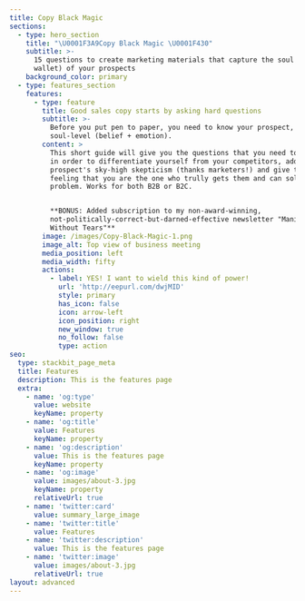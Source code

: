 ```yaml
---
title: Copy Black Magic
sections:
  - type: hero_section
    title: "\U0001F3A9Copy Black Magic \U0001F430"
    subtitle: >-
      15 questions to create marketing materials that capture the soul (and
      wallet) of your prospects
    background_color: primary
  - type: features_section
    features:
      - type: feature
        title: Good sales copy starts by asking hard questions
        subtitle: >-
          Before you put pen to paper, you need to know your prospect, on a
          soul-level (belief + emotion).
        content: >
          This short guide will give you the questions that you need to answer
          in order to differentiate yourself from your competitors, address your
          prospect's sky-high skepticism (thanks marketers!) and give them the
          feeling that you are the one who trully gets them and can solve their
          problem. Works for both B2B or B2C.


          **BONUS: Added subscription to my non-award-winning,
          not-politically-correct-but-darned-effective newsletter "Manipulation
          Without Tears"**
        image: /images/Copy-Black-Magic-1.png
        image_alt: Top view of business meeting
        media_position: left
        media_width: fifty
        actions:
          - label: YES! I want to wield this kind of power!
            url: 'http://eepurl.com/dwjMID'
            style: primary
            has_icon: false
            icon: arrow-left
            icon_position: right
            new_window: true
            no_follow: false
            type: action
seo:
  type: stackbit_page_meta
  title: Features
  description: This is the features page
  extra:
    - name: 'og:type'
      value: website
      keyName: property
    - name: 'og:title'
      value: Features
      keyName: property
    - name: 'og:description'
      value: This is the features page
      keyName: property
    - name: 'og:image'
      value: images/about-3.jpg
      keyName: property
      relativeUrl: true
    - name: 'twitter:card'
      value: summary_large_image
    - name: 'twitter:title'
      value: Features
    - name: 'twitter:description'
      value: This is the features page
    - name: 'twitter:image'
      value: images/about-3.jpg
      relativeUrl: true
layout: advanced
---
```

